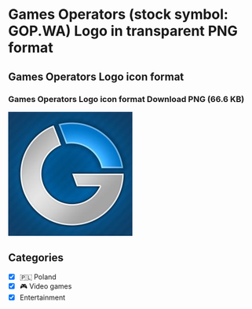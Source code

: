 # Games Operators (stock symbol: GOP.WA) Logo in transparent PNG format

## Games Operators Logo icon format

### Games Operators Logo icon format Download PNG (66.6 KB)

![Games Operators Logo icon format Download PNG (66.6 KB)](/img/orig/GOP.WA-d3c2728f.png)



## Categories
- [x] 🇵🇱 Poland
- [x] 🎮 Video games
- [x] Entertainment
